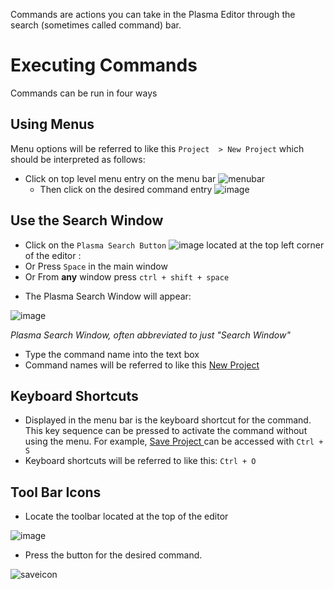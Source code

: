 Commands are actions you can take in the Plasma Editor through the search (sometimes called command) bar.

 # Executing Commands

Commands can be run in four ways

 ## Using Menus
Menu options will be referred to like this `Project  > New Project` which should be interpreted as follows:

- Click on top level menu entry on the menu bar
  ![menubar](https://media.githubusercontent.com/media/dragonCASTjosh/ZeroFiles/master/doc_files/973.png)
  - Then click on the desired command entry
    ![image](https://media.githubusercontent.com/media/dragonCASTjosh/ZeroFiles/master/doc_files/47139.png)


 ## Use the Search Window

 - Click on the `Plasma Search Button` ![image](https://media.githubusercontent.com/media/dragonCASTjosh/ZeroFiles/master/doc_files/47137.png) located at the top left corner of the editor :
 - Or Press `Space` in the main window
 - Or From **any** window press `ctrl + shift + space`

* The Plasma Search Window will appear:


![image](https://media.githubusercontent.com/media/dragonCASTjosh/ZeroFiles/master/doc_files/47141.png)


*Plasma Search Window, often abbreviated to just "Search Window"*

* Type the command name into the text box
* Command names will be referred to like this [ New Project ](https://github.com/PlasmaEngine/PlasmaDocs/blob/master/code_reference/command_reference.markdown#newproject)

 ## Keyboard Shortcuts


* Displayed in the menu bar is the keyboard shortcut for the command. This key sequence 
 can be pressed to activate the command without using the menu. For example, [ Save Project ](https://github.com/PlasmaEngine/PlasmaDocs/blob/master/code_reference/command_reference.markdown#saveproject) can be accessed with `Ctrl + S`
* Keyboard shortcuts will be referred to like this: `Ctrl + O`

 ## Tool Bar Icons


* Locate the toolbar located at the top of the editor


![image](https://media.githubusercontent.com/media/dragonCASTjosh/ZeroFiles/master/doc_files/47145.png)

* Press the button for the desired command. 


![saveicon](https://media.githubusercontent.com/media/dragonCASTjosh/ZeroFiles/master/doc_files/975.png)

 

 